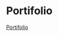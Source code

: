 # Portifolio
 
<a href="https://vinipaganucci.github.io/Portifolio/" target="_blank">Portifolio</a>
